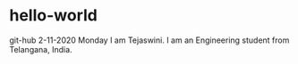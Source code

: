 # hello-world
git-hub 2-11-2020 Monday 
I am Tejaswini. I am an Engineering student from Telangana, India. 
